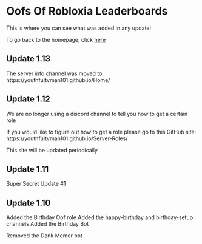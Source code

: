 <h1>Oofs Of Robloxia Leaderboards</h1>
<p>This is where you can see what was added in any update!</p>
To go back to the homepage, click <a href="https://youthfultvman101.github.io/Home/">here</a>

<h2>Update 1.13</h2>
The server info channel was moved to: https://youthfultvman101.github.io/Home/

<h2>Update 1.12</h2>
<p>We are no longer using a discord channel to tell you how to get a certain role</p>
If you would like to figure out how to get a role please go to this GitHub site: https://youthfultvman101.github.io/Server-Roles/
<p>This site will be updated periodically</p>

<h2>Update 1.11</h2>
Super Secret Update #1

<h2>Update 1.10</h2>
<p>Added the Birthday Oof role
Added the happy-birthday and birthday-setup channels
Added the Birthday Bot</p>
Removed the Dank Memer bot
